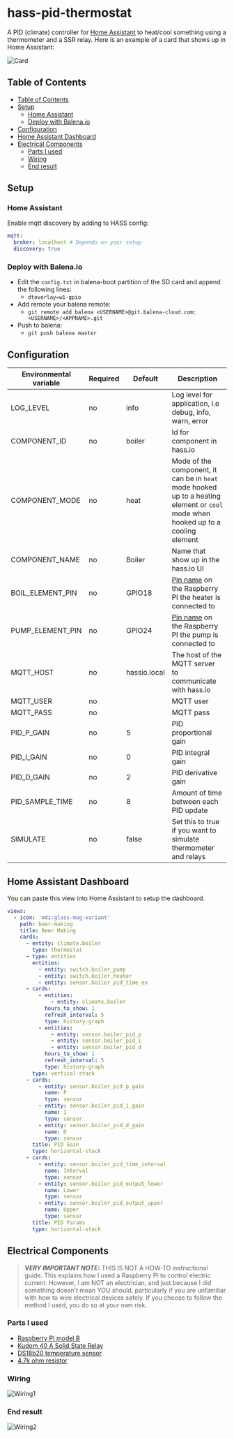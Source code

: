 <h1>hass-pid-thermostat</h1>

A PID (climate) controller for [Home Assistant](https://www.home-assistant.io/) to heat/cool something using a thermometer and a SSR relay. Here is an example of a card that shows up in Home Assistant:

![Card](docs/hass_card.jpg)

## Table of Contents

- [Table of Contents](#table-of-contents)
- [Setup](#setup)
  - [Home Assistant](#home-assistant)
  - [Deploy with Balena.io](#deploy-with-balenaio)
- [Configuration](#configuration)
- [Home Assistant Dashboard](#home-assistant-dashboard)
- [Electrical Components](#electrical-components)
  - [Parts I used](#parts-i-used)
  - [Wiring](#wiring)
  - [End result](#end-result)

## Setup

### Home Assistant

Enable mqtt discovery by adding to HASS config:

```yaml
mqtt:
  broker: localhost # Depends on your setup
  discovery: true
```

### Deploy with Balena.io

* Edit the `config.txt` in balena-boot partition of the SD card and append the following lines:
    * `dtoverlay=w1-gpio`
* Add remote your balena remote:
    * `git remote add balena <USERNAME>@git.balena-cloud.com:<USERNAME>/<APPNAME>.git`
* Push to balena:
    * `git push balena master`

## Configuration

| Environmental variable | Required | Default      | Description                                                                                                                       |
| ---------------------- | -------- | ------------ | --------------------------------------------------------------------------------------------------------------------------------- |
| LOG_LEVEL              | no       | info         | Log level for application, i.e debug, info, warn, error                                                                           |
| COMPONENT_ID           | no       | boiler       | Id for component in hass.io                                                                                                       |
| COMPONENT_MODE         | no       | heat         | Mode of the component, it can be in `heat` mode hooked up to a heating element or `cool` mode when hooked up to a cooling element |
| COMPONENT_NAME         | no       | Boiler       | Name that show up in the hass.io UI                                                                                               |
| BOIL_ELEMENT_PIN       | no       | GPIO18       | [Pin name](https://gpiozero.readthedocs.io/en/stable/recipes.html#pin-numbering) on the Raspberry PI the heater is connected to   |
| PUMP_ELEMENT_PIN       | no       | GPIO24       | [Pin name](https://gpiozero.readthedocs.io/en/stable/recipes.html#pin-numbering) on the Raspberry PI the pump is connected to     |
| MQTT_HOST              | no       | hassio.local | The host of the MQTT server to communicate with hass.io                                                                           |
| MQTT_USER              | no       |              | MQTT user                                                                                                                         |
| MQTT_PASS              | no       |              | MQTT pass                                                                                                                         |
| PID_P_GAIN             | no       | 5            | PID proportional gain                                                                                                             |
| PID_I_GAIN             | no       | 0            | PID integral gain                                                                                                                 |
| PID_D_GAIN             | no       | 2            | PID derivative gain                                                                                                               |
| PID_SAMPLE_TIME        | no       | 8            | Amount of time between each PID update                                                                                            |
| SIMULATE               | no       | false        | Set this to true if you want to simulate thermometer and relays                                                                   |

## Home Assistant Dashboard

You can paste this view into Home Assistant to setup the dashboard.

```yaml
views:
  - icon: 'mdi:glass-mug-variant'
    path: beer-making
    title: Beer Making
    cards:
      - entity: climate.boiler
        type: thermostat
      - type: entities
        entities:
          - entity: switch.boiler_pump
          - entity: switch.boiler_heater
          - entity: sensor.boiler_pid_time_on
      - cards:
          - entities:
              - entity: climate.boiler
            hours_to_show: 1
            refresh_interval: 5
            type: history-graph
          - entities:
              - entity: sensor.boiler_pid_p
              - entity: sensor.boiler_pid_i
              - entity: sensor.boiler_pid_d
            hours_to_show: 1
            refresh_interval: 5
            type: history-graph
        type: vertical-stack
      - cards:
          - entity: sensor.boiler_pid_p_gain
            name: P
            type: sensor
          - entity: sensor.boiler_pid_i_gain
            name: I
            type: sensor
          - entity: sensor.boiler_pid_d_gain
            name: D
            type: sensor
        title: PID Gain
        type: horizontal-stack
      - cards:
          - entity: sensor.boiler_pid_time_interval
            name: Interval
            type: sensor
          - entity: sensor.boiler_pid_output_lower
            name: Lower
            type: sensor
          - entity: sensor.boiler_pid_output_upper
            name: Upper
            type: sensor
        title: PID Params
        type: horizontal-stack
```

## Electrical Components

> **_VERY IMPORTANT NOTE:_**  THIS IS NOT A HOW-TO instructional guide. This explains how I used a Raspberry Pi to control electric current. However, I am NOT an electrician, and just because I did something doesn’t mean YOU should, particularly if you are unfamiliar with how to wire electrical devices safely. If you choose to follow the method I used, you do so at your own risk.

### Parts I used

* [Raspberry PI model B](https://www.google.com/search?q=Raspberry+PI+Model+B)
* [Kudom 40 A Solid State Relay](https://www.google.com/search?q=Kudom+40+A+Solid+State+Relay)
* [DS18b20 temperature sensor](https://www.google.com/search?q=ds18b20+temperature+sensor)
* [4.7k ohm resistor](https://www.google.com/search?q=4.7k+ohm+resistor)

### Wiring

![Wiring1](docs/wiring1.jpg)

### End result

![Wiring2](docs/wiring2.jpg)